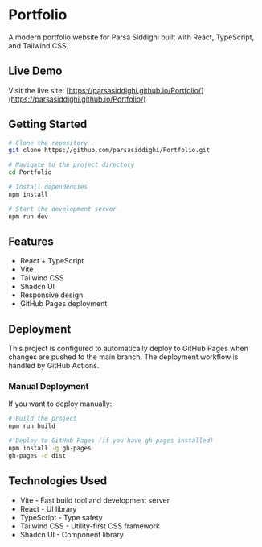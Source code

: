 # Portfolio

A modern portfolio website for Parsa Siddighi built with React, TypeScript, and Tailwind CSS.

## Live Demo

Visit the live site: [https://parsasiddighi.github.io/Portfolio/](https://parsasiddighi.github.io/Portfolio/)

## Getting Started

```sh
# Clone the repository
git clone https://github.com/parsasiddighi/Portfolio.git

# Navigate to the project directory
cd Portfolio

# Install dependencies
npm install

# Start the development server
npm run dev
```

## Features

- React + TypeScript
- Vite
- Tailwind CSS
- Shadcn UI
- Responsive design
- GitHub Pages deployment

## Deployment

This project is configured to automatically deploy to GitHub Pages when changes are pushed to the main branch. The deployment workflow is handled by GitHub Actions.

### Manual Deployment

If you want to deploy manually:

```sh
# Build the project
npm run build

# Deploy to GitHub Pages (if you have gh-pages installed)
npm install -g gh-pages
gh-pages -d dist
```

## Technologies Used

- Vite - Fast build tool and development server
- React - UI library
- TypeScript - Type safety
- Tailwind CSS - Utility-first CSS framework
- Shadcn UI - Component library
